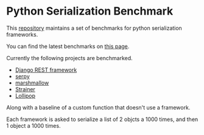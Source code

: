 # Python Serialization Benchmark

This [repository](http://github.com/voidfiles/python-serialization-benchmark) maintains a set of benchmarks for python serialization frameworks.

You can find the latest benchmarks on [this page](https://voidfiles.github.io/python-serialization-benchmark/).

Currently the following projects are benchmarked.

* [Django REST framework](http://www.django-rest-framework.org/)
* [serpy](https://github.com/clarkduvall/serpy)
* [marshmallow](https://marshmallow.readthedocs.io/en/latest/)
* [Strainer](https://github.com/voidfiles/strainer)
* [Lollipop](https://github.com/maximkulkin/lollipop)

Along with a baseline of a custom function that doesn't use a framework.

Each framework is asked to serialize a list of 2 objcts a 1000 times, and then 1 object a 1000 times.

